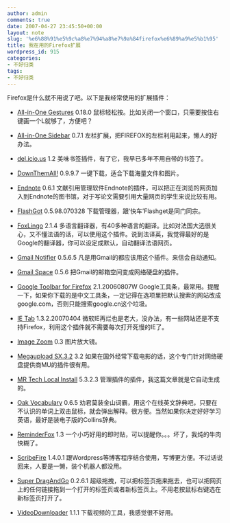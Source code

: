 ```yaml
---
author: admin
comments: true
date: 2007-04-27 23:45:50+00:00
layout: note
slug: '%e6%88%91%e5%9c%a8%e7%94%a8%e7%9a%84firefox%e6%89%a9%e5%b1%95'
title: 我在用的Firefox扩展
wordpress_id: 915
categories:
- 不好归类
tags:
- 不好归类
---
```


Firefox是什么就不用说了吧。以下是我经常使用的扩展插件：



  * [All-in-One Gestures](http://perso.wanadoo.fr/marc.boullet/ext/extensions-en.html) 0.18.0
鼠标轻松按。比如关闭一个窗口，只需要按住右键画一个L就够了，方便吧？

  * [All-in-One Sidebar](http://firefox.exxile.net/aios/) 0.7.1
左栏扩展，把FIREFOX的左栏利用起来，懒人的好办法。

  * [del.icio.us](http://del.icio.us/) 1.2
美味书签插件，有了它，我早已多年不用自带的书签了。

  * [DownThemAll!](http://www.downthemall.net) 0.9.9.7
一键下载，适合下载海量文件和图片。

  * [Endnote](http://www.kuendig.net) 0.6.1
文献引用管理软件Endnote的插件，可以把正在浏览的网页加入到Endnote的图书馆，对于写论文需要引用大量网页的学生来说比较有用。

  * [FlashGot](http://flashgot.net) 0.5.98.070328
下载管理器，跟‘快车’Flashget是同门同宗。

  * [FoxLingo](http://www.concisefreeware.com/foxlingo.php) 2.1.4
多语言翻译器，有40多种语言的翻译。比如对法国大选很关心，又不懂法语的话，可以使用这个插件。说到法译英，我觉得最好的是Google的翻译器，你可以设定成默认，自动翻译法语网页。

  * [Gmail Notifier](http://www.nexgenmedia.net/extensions/) 0.5.6.5
凡是用Gmail的都应该用这个插件。来信会自动通知。

  * [Gmail Space](http://www.getgspace.com/) 0.5.6
把Gmail的邮箱空间变成网络硬盘的插件。

  * [Google Toolbar for Firefox](http://www.google.com/) 2.1.20060807W
Google工具条，最常用。提醒一下，如果你下载的是中文工具条，一定记得在选项里把默认搜索的网站改成google.com，否则只能搜索google.cn这个垃圾。

  * [IE Tab](http://ietab.mozdev.org/) 1.3.2.20070404
微软IE再烂也是老大，没办法，有一些网站还是不支持Firefox，利用这个插件就不需要每次打开死慢的IE了。

  * [Image Zoom](http://imagezoom.yellowgorilla.net/) 0.3
图片放大镜。

  * [Megaupload SX.3.2](http://www.pbreak.rg.com.br/) 3.2
如果在国外经常下载电影的话，这个专门针对网络硬盘提供商MU的插件很有用。

  * [MR Tech Local Install](http://www.mrtech.com/extensions/local_install/) 5.3.2.3
管理插件的插件，我这篇文章就是它自动生成的。

  * [Oak Vocabulary](http://gsm.chenzhiyuan.googlepages.com/OakVocabulary.html) 0.6.5
劝君莫装金山词霸，用这个在线英文辞典吧，只要在不认识的单词上双击鼠标，就会弹出解释。很方便。当然如果你决定好好学习英语，最好是装电子版的Collins辞典。

  * [ReminderFox](http://reminderfox.mozdev.org) 1.3
一个小巧好用的即时贴，可以提醒你。。。坏了，我炖的牛肉快糊了。

  * [ScribeFire](http://scribefire.com/) 1.4.0.1
跟Wordpress等博客程序结合使用，写博更方便。不过话说回来，人要是一懒，装个机器人都没用。

  * [Super DragAndGo](http://morphis.eu.org/) 0.2.6.1
超级拖拽，可以把标签页拖来拖去，也可以把网页上的任何链接拖到一个打开的标签页或者新标签页上。不用老按鼠标右键选在新标签页打开了。

  * [VideoDownloader](http://videodownloader.net/) 1.1.1
下载视频的工具，我感觉很不好用。

